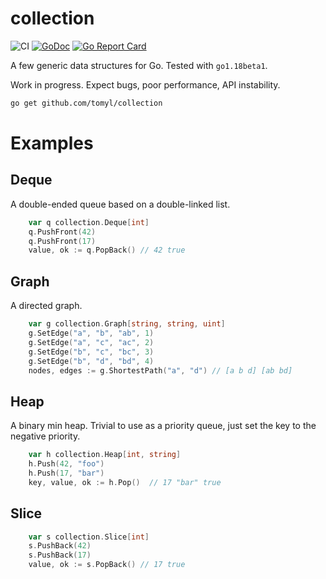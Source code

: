 # collection

![CI](https://github.com/tomyl/collection/actions/workflows/ci.yml/badge.svg?branch=main&event=push)
[![GoDoc](https://godoc.org/github.com/tomyl/collection?status.png)](http://godoc.org/github.com/tomyl/collection)
[![Go Report Card](https://goreportcard.com/badge/github.com/tomyl/collection)](https://goreportcard.com/report/github.com/tomyl/collection)

A few generic data structures for Go. Tested with `go1.18beta1`.

Work in progress. Expect bugs, poor performance, API instability.

```sh
go get github.com/tomyl/collection
```

# Examples

## Deque 

A double-ended queue based on a double-linked list.

```go
    var q collection.Deque[int]
    q.PushFront(42)
    q.PushFront(17)
    value, ok := q.PopBack() // 42 true
```

## Graph

A directed graph.

```go
    var g collection.Graph[string, string, uint]
    g.SetEdge("a", "b", "ab", 1)
    g.SetEdge("a", "c", "ac", 2)
    g.SetEdge("b", "c", "bc", 3)
    g.SetEdge("b", "d", "bd", 4)
    nodes, edges := g.ShortestPath("a", "d") // [a b d] [ab bd]
```

## Heap

A binary min heap. Trivial to use as a priority queue, just set the key to the negative priority.

```go
    var h collection.Heap[int, string]
    h.Push(42, "foo")
    h.Push(17, "bar")
    key, value, ok := h.Pop()  // 17 "bar" true
```

## Slice

```go
    var s collection.Slice[int]
    s.PushBack(42)
    s.PushBack(17)
    value, ok := s.PopBack() // 17 true
```
